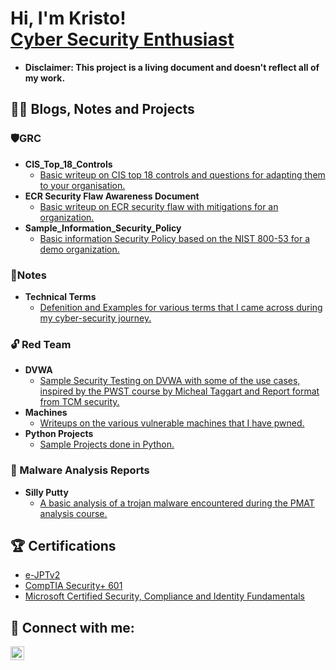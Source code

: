 <h1>Hi, I'm Kristo! <br/> <a href="https://www.linkedin.com/in/kristo-tony/">Cyber Security Enthusiast</a> </h1>

- <b> Disclaimer: This project is a living document and doesn't reflect all of my work. </b>

<h2>👨‍💻 Blogs, Notes and Projects</h2>
  
   <h3>🛡️GRC </h3>  
  
  - <b>CIS_Top_18_Controls</b>
    - [Basic writeup on CIS top 18 controls and questions for adapting them to your organisation.](https://github.com/kairos-diem/GRC/blob/main/CIS_Top_18.md)
  - <b>ECR Security Flaw Awareness Document</b>
    - [Basic writeup on ECR security flaw with mitigations for an organization.](https://github.com/kairos-diem/GRC/blob/main/ECR%20Security%20Flaw%20Awareness%20Document.md)
  - <b> Sample_Information_Security_Policy </b>
    -  [Basic information Security Policy based on the NIST 800-53 for a demo organization.](https://github.com/kairos-diem/GRC/blob/main/Sample_Information_Security_Policy.md)

  <h3>📃Notes </h3>  
  
  - <b>Technical Terms</b>
    - [Defenition and Examples for various terms that I came across during my cyber-security journey.](https://github.com/kairos-diem/Technical_Terms)
  
  <h3>🔓 Red Team </h3>
  
- <b>DVWA</b>
    - [Sample Security Testing on DVWA with some of the use cases, inspired by the PWST course by Micheal Taggart and Report format from TCM security.](https://github.com/kairos-diem/Red-Team/tree/main/DVWA)
- <b>Machines</b>
    - [Writeups on the various vulnerable machines that I have pwned. ](https://github.com/kairos-diem/Red-Team/tree/main/Machines)
- <b>Python Projects</b>
    - [Sample Projects done in Python.](https://github.com/kairos-diem/Red-Team/tree/main/Python_Projects)
 
<h3>👾 Malware Analysis Reports</h3>

  - <b> Silly Putty </b>
    - [A basic analysis of a trojan malware encountered during the PMAT analysis course.](https://github.com/kairos-diem/Malware_analysis_reports/tree/main/SillyPutty)

<h2>🏆 Certifications</h2>

- [e-JPTv2](https://certs.ine.com/85e42c2f-a515-4cb4-a190-36acd9ef0e13#acc.1FnfIS5X)
- [CompTIA Security+ 601](https://www.credly.com/badges/b81372f6-cdd2-4ec6-9985-db02a5f63cc2/linked_in_profile)
- [Microsoft Certified Security, Compliance and Identity Fundamentals](https://www.credly.com/badges/88a7a726-b03b-42c1-9f30-1ba2304e1f8f?source=linked_in_profile)


<h2> 🤳 Connect with me:</h2>

[<img align="left" alt="kristo-tony | LinkedIn" width="22px" src="https://cdn.jsdelivr.net/npm/simple-icons@v3/icons/linkedin.svg" />][linkedin]


[linkedin]: https://www.linkedin.com/in/kristo-tony/


